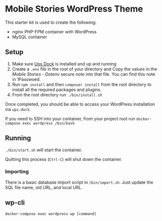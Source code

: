 # Mobile Stories WordPress Theme

This starter kit is used to create the following:

* nginx PHP-FPM container with WordPress
* MySQL container
## Setup

1. Make sure [Ups Dock](https://github.com/Upstatement/ups-dock) is installed and up and running
2. Create a `.env` file in the root of your directory and Copy the values in the *Mobile Stories - Dotenv* secure note into that file. You can find this note in 1Passwoed. 
3. Run `npm install` and then `composer install` from the root directory to install all the required packages and plugins. 
3. From the root directory run `./bin/install.sh`

Once completed, you should be able to access your WordPress installation via `ups.dock`. 

If you need to SSH into your container, from your project root run `docker-compose exec wordpress /bin/bash`

## Running

`./bin/start.sh` will start the container. 

Quitting this process (`Ctrl-C`) will shut down the container.

### Importing

There is a basic database import script in `/bin/import.sh`. Just update the SQL file name, old URL, and local URL.

## wp-cli

`docker-compose exec wordpress wp [command]`
